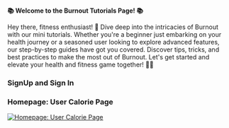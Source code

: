 **📚 Welcome to the Burnout Tutorials Page! 📚**

Hey there, fitness enthusiast! 🌟 Dive deep into the intricacies of Burnout with our mini tutorials. Whether you're a beginner just embarking on your health journey or a seasoned user looking to explore advanced features, our step-by-step guides have got you covered. Discover tips, tricks, and best practices to make the most out of Burnout. Let's get started and elevate your health and fitness game together! 💪🔥

### SignUp and Sign In

<!-- https://github.com/user-attachments/assets/824a59d7-5763-4f7c-bf69-297e961dd676 -->

### Homepage: User Calorie Page

[![Homepage: User Calorie Page](https://img.youtube.com/vi/xQB6AbBLLWU/0.jpg)](https://youtu.be/xQB6AbBLLWU?si=4RX05gmUf6D-M-7v)

<!-- 
### Events Page: Enroll and Unenroll
![ezgif com-video-to-gif (5)](https://github.com/aditikilledar/dollar_bot_SE23/assets/60314222/7b9ba965-03aa-4602-ab61-2e4871f59409)

### My Meals Page
![ezgif com-video-to-gif (8)](https://github.com/aditikilledar/dollar_bot_SE23/assets/60314222/24693cf9-9643-4ca9-92cf-a9fb8bce5628)

### My Workouts Page

https://github.com/user-attachments/assets/676fbcd7-130c-4b74-a87d-79f9cf931166

### User Profile Page
https://github.com/aditikilledar/dollar_bot_SE23/assets/60314222/1bfdad50-42bc-4492-aca5-87ed1b2ef21f

### FAQ Page

https://github.com/user-attachments/assets/fd946537-7b1d-41c3-8bea-eaf29ebaa798

### Contact Page

https://github.com/user-attachments/assets/0e51e06c-2f7a-4a5d-afa1-1c5f1c3f813f -->


